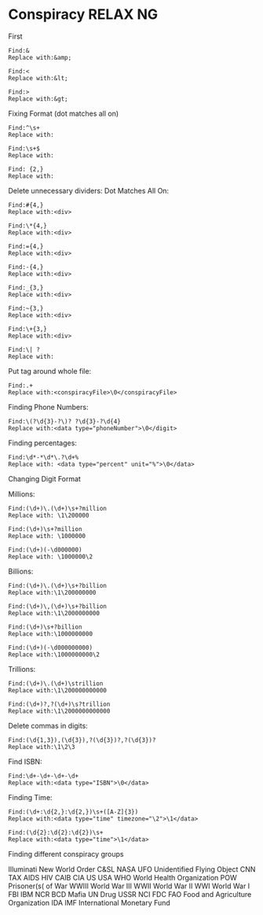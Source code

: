 # Conspiracy RELAX NG

First

```
Find:&
Replace with:&amp;
```
```
Find:<
Replace with:&lt;
```
```
Find:>
Replace with:&gt;
```

Fixing Format (dot matches all on)
```
Find:^\s+
Replace with:
```
```
Find:\s+$
Replace with: 
```
```
Find: {2,}
Replace with: 
```

Delete unnecessary dividers:
Dot Matches All On:
```
Find:#{4,}
Replace with:<div>
```
```
Find:\*{4,}
Replace with:<div>
```
```
Find:={4,}
Replace with:<div>
```
```
Find:-{4,}
Replace with:<div>
```
```
Find:_{3,}
Replace with:<div>
```
```
Find:~{3,}
Replace with:<div>
```
```
Find:\+{3,}
Replace with:<div>
```
```
Find:\| ?
Replace with:
```

Put tag around whole file:
```
Find:.+
Replace with:<conspiracyFile>\0</conspiracyFile>
```

Finding Phone Numbers:
```
Find:\(?\d{3}-?\)? ?\d{3}-?\d{4}
Replace with:<data type="phoneNumber">\0</digit>
```

Finding percentages:
```
Find:\d*-*\d*\.?\d+%
Replace with: <data type="percent" unit="%">\0</data>
```

Changing Digit Format

Millions:
```
Find:(\d+)\.(\d+)\s+?million
Replace with: \1\200000
```
```
Find:(\d+)\s+?million
Replace with: \1000000
```
```
Find:(\d+)(-\d000000)
Replace with: \1000000\2
```

Billions:
```
Find:(\d+)\.(\d+)\s+?billion
Replace with:\1\200000000
```
```
Find:(\d+)\,(\d+)\s+?billion
Replace with:\1\2000000000
```
```
Find:(\d+)\s+?billion
Replace with:\1000000000
```
```
Find:(\d+)(-\d000000000)
Replace with:\1000000000\2
```

Trillions:
```
Find:(\d+)\.(\d+)\strillion
Replace with:\1\200000000000
```
```
Find:(\d+)?,?(\d+)\s?trillion
Replace with:\1\2000000000000
```

Delete commas in digits:
```
Find:(\d{1,3}),(\d{3}),?(\d{3})?,?(\d{3})?
Replace with:\1\2\3
```

Find ISBN:
```
Find:\d+-\d+-\d+-\d+
Replace with:<data type="ISBN">\0</data>
```

Finding Time:
```
Find:(\d+:\d{2,}:\d{2,})\s+([A-Z]{3})
Replace with:<data type="time" timezone="\2">\1</data>
```
```
Find:(\d{2}:\d{2}:\d{2})\s+
Replace with:<data type="time">\1</data>
```


Finding different conspiracy groups

Illuminati
New World Order
C&amp;SL
NASA
UFO
Unidentified Flying Object
CNN
TAX
AIDS
HIV
CAIB
CIA
US
USA
WHO
World Health Organization
POW
Prisoner(s( of War
WWIII
World War III
WWII
World War II
WWI
World War I
FBI
IBM
NCR
BCD
Mafia
UN
Drug
USSR
NCI
FDC
FAO
Food and Agriculture Organization
IDA
IMF
International Monetary Fund
